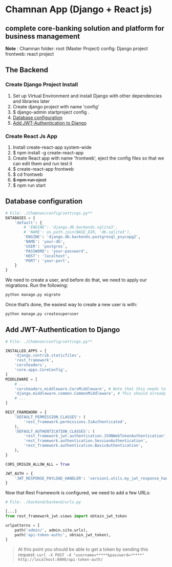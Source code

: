 # Chamnan App (Django + React js)

## complete core-banking solution and platform for business management

**Note** : Chamnan folder: root (Master Project)
    config: Django project
    frontweb: react project 
## The Backend    
### Create Django Project Install
1. Set up Virtual Environment and install Django with other dependencies and libraries later
2. Create django project with name 'config'
3. $ django-admin startproject config .
4. [Database configuration](#database)
5. [Add JWT-Authentication to Django](#add-jwt)

### Create React Js App
1. Install create-react-app system-wide
2. $ npm install -g create-react-app
3. Create React app with name 'frontweb', eject the config files so that we can edit them and run test it
4. $ create-react-app frontweb
5. $ cd frontweb
6. <del>$ npm run eject</del>
7. $ npm run start

## <a name="database"></a>Database configuration

```py
# File: ./Chamnan/config/settings.py**
DATABASES = {
    'default': {
        # 'ENGINE': 'django.db.backends.sqlite3',
        # 'NAME': os.path.join(BASE_DIR, 'db.sqlite3'),
        'ENGINE': 'django.db.backends.postgresql_psycopg2',
        'NAME': 'your-db',
        'USER': 'postgres',
        'PASSWORD': 'your-password',
        'HOST': 'localhost',
        'PORT': 'your-port',
    }
}
```
 We need to create a user, and before do that, we need to apply our migrations. Run the following:

```bash
python manage.py migrate
```
Once that’s done, the easiest way to create a new user is with:
```bash
python manage.py createsuperuser
```
## <a name="add-jwt"></a>Add JWT-Authentication to Django

```py
# File: ./Chamnan/config/settings.py**

INSTALLED_APPS = [
    'django.contrib.staticfiles',
    'rest_framework',
    'corsheaders',
    'core.apps.CoreConfig',
]
MIDDLEWARE = [
    # ...
    'corsheaders.middleware.CorsMiddleware', # Note that this needs to be placed above CommonMiddleware
    'django.middleware.common.CommonMiddleware', # This should already exist
    # ...
]

REST_FRAMEWORK = {
    'DEFAULT_PERMISSION_CLASSES': (
        'rest_framework.permissions.IsAuthenticated',
    ),
    'DEFAULT_AUTHENTICATION_CLASSES': (
        'rest_framework_jwt.authentication.JSONWebTokenAuthentication',
        'rest_framework.authentication.SessionAuthentication',
        'rest_framework.authentication.BasicAuthentication',
    ),
}

CORS_ORIGIN_ALLOW_ALL = True

JWT_AUTH = {
    'JWT_RESPONSE_PAYLOAD_HANDLER': 'version1.utils.my_jwt_response_handler',
}
```
Now that Rest Framework is configured, we need to add a few URLs:

```py
# File: ./backend/backend/urls.py

[...]
from rest_framework_jwt.views import obtain_jwt_token

urlpatterns = [
    path('admin/', admin.site.urls),
    path('api-token-auth/', obtain_jwt_token),
]
```

> At this point you should be able to get a token by sending this request: `curl -X POST -d "username=*****&password=*****" http://localhost:8000/api-token-auth/`
